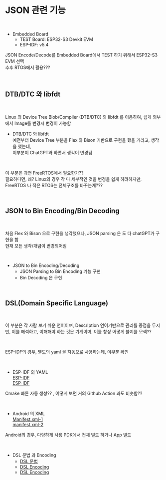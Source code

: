 # JSON 관련 기능 

</br>

* Embedded Board    
    * TEST Board: ESP32-S3 Devkit EVM        
    * ESP-IDF: v5.4      


JSON Encode/Decode를 Embedded Board에서 TEST 하기 위해서 ESP32-S3 EVM 선택     
추후 RTOS에서 활용???     

</br>


## DTB/DTC 와 libfdt

</br>

Linux 의 Device Tree Blob/Compiler (DTB/DTC) 와 libfdt 를 이용하여, 쉽게 외부에서 Image를 변경시 변경이 가능함 


* DTB/DTC 와 libfdt             
    예전부터 Device Tree 부분을 Flex 와 Bison 기반으로 구현을 했을 거라고, 생각을 했는데,      
    이부분이 ChatGPT와 하면서 생각이 변경됨                  

</br>

이 부분은 과연 FreeRTOS에서 필요한가??             
필요하다면, 왜? Linux의 경우 각 다 세부적인 것을 변경을 쉽게 하려하지만, FreeRTOS 나 작은 RTOS는 전체구조를 바꾸는게???    


</br>

## JSON to Bin Encoding/Bin Decoding

</br>

처음 Flex 와 Bison 으로 구현을 생각했으나, JSON parsing 은 도 다 chatGPT가 구현을 함              
현재 모든 생각/개념이 변경되어짐        
   
</br>

* JSON to Bin Encoding/Decoding
    - JSON Parsing to Bin Encoding 기능 구현     
    - Bin Decoding 은 구현      

</br> 

## DSL(Domain Specific Language)

</br>    

이 부분은 각 사람 보기 쉬운 언어이며, Description 언어기반으로 관리를 중점을 두지만, 
이를 해석하고, 이해해야 하는 것은 기계이며, 이를 항상 어떻게 쓸지를 모색??  

</br>    

ESP-IDF의 경우, 별도의 yaml 을 자동으로 사용하는데, 이부분 확인   

</br>    

* ESP-IDF 의 YAML        
    [ESP-IDF](https://github.com/espressif/esp-idf/blob/master/examples/bluetooth/.build-test-rules.yml)        
    [ESP-IDF](https://github.com/espressif/esp-idf/blob/master/examples/build_system/.build-test-rules.yml)


Cmake 빠른 자동 생성?? , 어떻게 보면 거의 Github Action 과도 비슷함??   

</br>    

* Android 의 XML  
    [Manifest.xml-1](https://developer.android.com/guide/topics/manifest/manifest-intro?hl=ko)   
    [manifest.xml-2](https://developer.android.com/guide/topics/manifest/manifest-element?hl=ko)         

Android의 경우, 다양하게 사용 PDK에서 전체 빌드 하거나 App 빌드 

</br>    

* DSL 문법 과 Encoding 
    * [DSL 문법](./dsl_yamlvstoml.md)  
    * [DSL Encoding](./data_encoding_comparison.md)         
    * [DSL Encoding](./data_encoding_deep_dive.md)       

</br> 